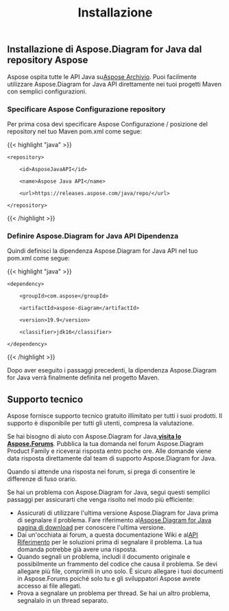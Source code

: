 ﻿---
title: Installazione
type: docs
weight: 50
url: /it/java/installation/
---
## **Installazione di Aspose.Diagram for Java dal repository Aspose**
Aspose ospita tutte le API Java su[Aspose Archivio](https://releases.aspose.com/webapp/java/repo/com/aspose/). Puoi facilmente utilizzare Aspose.Diagram for Java API direttamente nei tuoi progetti Maven con semplici configurazioni.
### **Specificare Aspose Configurazione repository**
Per prima cosa devi specificare Aspose Configurazione / posizione del repository nel tuo Maven pom.xml come segue:

{{< highlight "java" >}}

 <repositories>

    <repository>

        <id>AsposeJavaAPI</id>

        <name>Aspose Java API</name>

        <url>https://releases.aspose.com/java/repo/</url>

    </repository>

</repositories>

{{< /highlight >}}
### **Definire Aspose.Diagram for Java API Dipendenza**
Quindi definisci la dipendenza Aspose.Diagram for Java API nel tuo pom.xml come segue:

{{< highlight "java" >}}

 <dependencies>

    <dependency>

        <groupId>com.aspose</groupId>

        <artifactId>aspose-diagram</artifactId>

        <version>19.9</version>

        <classifier>jdk16</classifier>

    </dependency>

</dependencies>

{{< /highlight >}}

Dopo aver eseguito i passaggi precedenti, la dipendenza Aspose.Diagram for Java verrà finalmente definita nel progetto Maven.
## **Supporto tecnico**
Aspose fornisce supporto tecnico gratuito illimitato per tutti i suoi prodotti. Il supporto è disponibile per tutti gli utenti, compresa la valutazione.

 Se hai bisogno di aiuto con Aspose.Diagram for Java,[**visita lo Aspose.Forums**](https://forum.aspose.com/c/diagram/17). Pubblica la tua domanda nel forum Aspose.Diagram Product Family e riceverai risposta entro poche ore. Alle domande viene data risposta direttamente dal team di supporto Aspose.Diagram for Java.

Quando si attende una risposta nei forum, si prega di consentire le differenze di fuso orario.

Se hai un problema con Aspose.Diagram for Java, segui questi semplici passaggi per assicurarti che venga risolto nel modo più efficiente:

-  Assicurati di utilizzare l'ultima versione Aspose.Diagram for Java prima di segnalare il problema. Fare riferimento al[Aspose.Diagram for Java pagina di download](https://downloads.aspose.com/diagram/java) per conoscere l'ultima versione.
-  Dai un'occhiata ai forum, a questa documentazione Wiki e al[API Riferimento](https://reference.aspose.com/diagram/java) per le soluzioni prima di segnalare il problema. La tua domanda potrebbe già avere una risposta.
- Quando segnali un problema, includi il documento originale e possibilmente un frammento del codice che causa il problema. Se devi allegare più file, comprimili in uno solo. È sicuro allegare i tuoi documenti in Aspose.Forums poiché solo tu e gli sviluppatori Aspose avrete accesso ai file allegati.
- Prova a segnalare un problema per thread. Se hai un altro problema, segnalalo in un thread separato.
